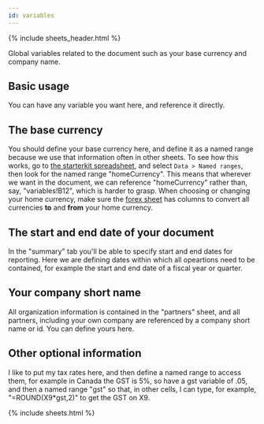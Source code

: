 ```yaml
---
id: variables
---
```


{% include sheets_header.html %}

Global variables related to the document such as your base currency and company name.

Basic usage
-----

You can have any variable you want here, and reference it directly.

The base currency
-----

You should define your base currency here, and define it as a named range because we use that information often in other sheets. To see how this works, go to [the starterkit spreadsheet](https://docs.google.com/spreadsheets/d/1I-1wbAjrl1D0MHb6M_E54xVeqQ6x9ty_XTxHQbUWGwg/edit#gid=869639053), and select `Data > Named ranges`, then look for the named range "homeCurrency". This means that wherever we want in the document, we can reference "homeCurrency" rather than, say, "variables!B12", which is harder to grasp. When choosing or changing your home currency, make sure the [forex sheet](/sheets/forex.html) has columns to convert all currencies **to** and **from** your home currency.

The start and end date of your document
-----

In the "summary" tab you'll be able to specify start and end dates for reporting. Here we are defining dates within which all opeartions need to be contained, for example the start and end date of a fiscal year or quarter.

Your company short name
-----

All organization information is contained in the "partners" sheet, and all partners, including your own company are referenced by a company short name or id. You can define yours here.

Other optional information
-----

I like to put my tax rates here, and then define a named range to access them, for example in Canada the GST is 5%, so have a gst variable of .05, and then a named range "gst" so that, in other cells, I can type, for example, "=ROUND(X9*gst,2)" to get the GST on X9.

{% include sheets.html %}
